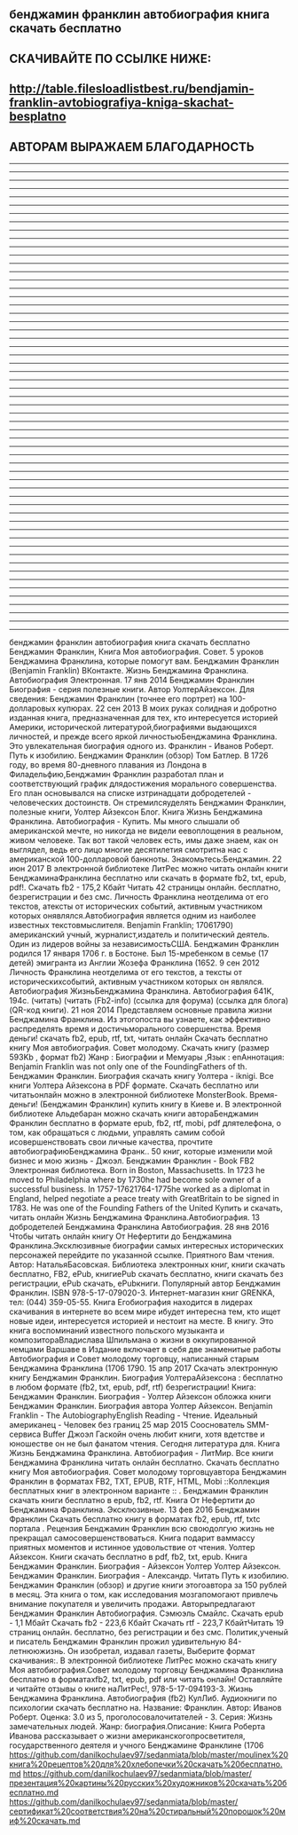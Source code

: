 бенджамин франклин автобиография книга скачать бесплатно
--------------------------------------------------
СКАЧИВАЙТЕ ПО ССЫЛКЕ НИЖЕ:
--------------------------------------------------
http://table.filesloadlistbest.ru/bendjamin-franklin-avtobiografiya-kniga-skachat-besplatno
--------------------------------------------------
АВТОРАМ ВЫРАЖАЕМ БЛАГОДАРНОСТЬ
--------------------------------------------------
--------------------------------------------------
--------------------------------------------------
--------------------------------------------------
--------------------------------------------------
--------------------------------------------------
--------------------------------------------------
--------------------------------------------------
--------------------------------------------------
--------------------------------------------------
--------------------------------------------------
--------------------------------------------------
--------------------------------------------------
--------------------------------------------------
--------------------------------------------------
--------------------------------------------------
--------------------------------------------------
--------------------------------------------------
--------------------------------------------------
--------------------------------------------------
--------------------------------------------------
--------------------------------------------------
--------------------------------------------------
--------------------------------------------------
--------------------------------------------------
--------------------------------------------------
--------------------------------------------------
--------------------------------------------------
--------------------------------------------------
--------------------------------------------------
--------------------------------------------------
--------------------------------------------------
--------------------------------------------------
--------------------------------------------------
--------------------------------------------------
--------------------------------------------------
--------------------------------------------------
--------------------------------------------------
--------------------------------------------------
--------------------------------------------------
--------------------------------------------------
--------------------------------------------------
--------------------------------------------------
--------------------------------------------------
--------------------------------------------------
--------------------------------------------------
--------------------------------------------------
--------------------------------------------------
--------------------------------------------------
--------------------------------------------------
--------------------------------------------------
--------------------------------------------------
--------------------------------------------------
--------------------------------------------------
--------------------------------------------------
--------------------------------------------------
--------------------------------------------------
--------------------------------------------------
бенджамин франклин автобиография книга скачать бесплатно Бенджамин Франклин, Книга Моя автобиография. Совет. 5 уроков Бенджамина Франклина, которые помогут вам. Бенджамин Франклин (Benjamin Franklin)  ВКонтакте. Жизнь Бенджамина Франклина. Автобиография  Электронная. 17 янв 2014  Бенджамин Франклин Биография - серия полезные книги. Автор УолтерАйзексон. Для сведения: Бенджамин Франклин (точнее его портрет) на 100-долларовых купюрах. 22 сен 2013  В моих руках солидная и добротно изданная книга, предназначенная для тех, кто интересуется историей Америки, исторической литературой,биографиями выдающихся личностей, и прежде всего яркой личностьюБенджамина Франклина. Это увлекательная биография одного из. Франклин - Иванов Роберт. Путь к изобилию. Бенджамин Франклин (обзор) Том Батлер. В 1726 году, во время 80-дневного плавания из Лондона в Филадельфию,Бенджамин Франклин разработал план и соответствующий график длядостижения морального совершенства. Его план основывался на списке изтринадцати добродетелей - человеческих достоинств. Он стремилсяуделять
Бенджамин Франклин, полезные книги, Уолтер Айзексон  Блог. Книга Жизнь Бенджамина Франклина. Автобиография - Купить. Мы много слышали об американской мечте, но никогда не видели еевоплощения в реальном, живом человеке. Так вот  такой человек есть, имы даже знаем, как он выглядел, ведь его лицо многие десятилетия смотритна нас с американской 100-долларовой банкноты. Знакомьтесь:Бенджамин. 22 июн 2017  В электронной библиотеке ЛитРес можно читать онлайн книги БенджаминаФранклина бесплатно или скачать в формате fb2, txt, epub, pdf!. Cкачать fb2 - 175,2 Кбайт Читать 42 страницы онлайн. бесплатно, безрегистрации и без смс. Личность Франклина неотделима от его текстов, атексты  от исторических событий, активным участником которых онявлялся.Автобиография является одним из наиболее известных текстовмыслителя. Benjamin Franklin; 17061790)  американский учный, журналист,издатель и политический деятель. Один из лидеров войны за независимостьСША. Бенджамин Франклин родился 17 января 1706 г. в Бостоне. Был 15-мребенком в семье (17 детей) эмигранта из Англии Жозефа Франклина (1652. 9 сен 2012  Личность Франклина неотделима от его текстов, а тексты от историческихсобытий, активным участником которых он являлся. Автобиография  ЖизньБенджамина Франклина. Автобиография 641K, 194с. (читать) (читать  (Fb2-info) (ссылка для форума) (ссылка для блога) (QR-код книги). 21 ноя 2014  Представляем основные правила жизни Бенджамина Франклина. Из этогопоста вы узнаете, как эффективно распределять время и достичьморального совершенства. Время  деньги! скачать fb2, epub, rtf, txt, читать онлайн
Скачать бесплатно книгу Моя автобиография. Совет молодому. Скачать книгу (размер 593Kb , формат fb2) Жанр : Биографии и Мемуары ,Язык : enАннотация: Benjamin Franklin was not only one of the FoundingFathers of th. Бенджамин Франклин. Биография скачать книгу Уолтера  - iknigi. Все книги Уолтера Айзексона в PDF формате. Скачать бесплатно или читатьонлайн можно в электронной библиотеке MonsterBook. Время-деньги! (Бенджамин Франклин) купить книгу в Киеве и. В электронной библиотеке Альдебаран можно скачать книги автораБенджамин Франклин бесплатно в формате epub, fb2, rtf, mobi, pdf длятелефона,  о том, как обращаться с людьми, управлять самим собой исовершенствовать свои личные качества, прочтите автобиографиюБенджамина Франк.. 50 книг, которые изменили мой бизнес и мою жизнь - Джоэл. Бенджамин Франклин - Book FB2 Электронная библиотека. Born in Boston, Massachusetts. In 1723 he moved to Philadelphia where by 1730he had become sole owner of a successful business. In 1757-17621764-1775he worked as a diplomat in England, helped negotiate a peace treaty with GreatBritain to be signed in 1783. He was one of the Founding Fathers of the United
Купить и скачать, читать онлайн Жизнь Бенджамина Франклина.Автобиография. 13 добродетелей Бенджамина Франклина  Автобиография. 28 янв 2016  Чтобы читать онлайн книгу  От Нефертити до Бенджамина Франклина.Эксклюзивные биографии самых интересных исторических персонажей перейдите по указанной ссылке. Приятного Вам чтения. Автор: НатальяБасовская. Библиотека электронных книг, книги скачать бесплатно, FB2, ePub, книгиePub скачать бесплатно, книги скачать без регистрации, ePub скачать, ePubкниги. Популярный автор Бенджамин Франклин. ISBN 978-5-17-079020-3. Интернет-магазин книг GRENKA, тел: (044) 359-05-55. Книга  Егобиография находится в лидерах скачивания в интернете во всем мире ибудет интересна тем, кто ищет новые идеи, интересуется историей и нестоит на месте. В книгу. Это книга воспоминаний известного польского музыканта и композитораВладислава Шпильмана о жизни в оккупированной немцами Варшаве в Издание включает в себя две знаменитые работы Автобиография и Совет молодому торговцу, написанный старым Бенджамина Франклина (1706  1790. 15 апр 2017  Скачать электронную книгу Бенджамин Франклин. Биография УолтераАйзексона : бесплатно в любом формате (fb2, txt, epub, pdf, rtf) безрегистрации!  Книга: Бенджамин Франклин. Биография - Уолтер Айзексон обложка книги Бенджамин Франклин. Биография автора Уолтер Айзексон. Benjamin Franklin - The AutobiographyEnglish Reading - Чтение. Идеальный американец - Человек без границ
25 мар 2015  Сооснователь SMM-сервиса Buffer Джоэл Гаскойн очень любит книги, хотя вдетстве и юношестве он не был фанатом чтения. Сегодня литература для. Книга Жизнь Бенджамина Франклина. Автобиография  - ЛитМир. Все книги Бенджамина Франклина читать онлайн бесплатно. Скачать бесплатно книгу Моя автобиография. Совет молодому торговцуавтора Бенджамин Франклин в форматах FB2, TXT, EPUB, RTF, HTML, Mobi ::Коллекция бесплатных книг в электронном варианте :: . Бенджамин Франклин  скачать книги бесплатно в epub, fb2, rtf. Книга От Нефертити до Бенджамина Франклина. Эксклюзивные. 13 фев 2016  Бенджамин Франклин  Скачать бесплатно книгу в форматах fb2, epub, rtf, txtс портала . Рецензия  Бенджамин Франклин всю своюдолгую жизнь не прекращал самосовершенствоваться.  Книга подарит ваммассу приятных моментов и истинное удовольствие от чтения. Уолтер Айзексон. Книги скачать бесплатно в pdf, fb2, txt, epub. Книга Бенджамин Франклин. Биография - Айзексон Уолтер
Уолтер Айзексон. Бенджамин Франклин. Биография - Александр. Читать Путь к изобилию. Бенджамин Франклин (обзор) и другие книги этогоавтора за 150 рублей в месяц.  Эта книга о том, как исследования мозгапомогают привлечь внимание покупателя и увеличить продажи. Авторыпредлагают  Бенджамин Франклин Автобиография. Сэмюэль Смайлс. Cкачать epub - 1,1 Мбайт Cкачать fb2 - 223,6 Кбайт Cкачать rtf - 223,7 КбайтЧитать 19 страниц онлайн. бесплатно, без регистрации и без смс. Политик,ученый и писатель Бенджамин Франклин прожил удивительную 84-летнююжизнь. Он изобретал, издавал газеты,  Выберите формат скачивания:. В электронной библиотеке ЛитРес можно скачать книгу Моя автобиография.Совет молодому торговцу Бенджамина Франклина бесплатно в форматахfb2, txt, epub, pdf или читать онлайн! Оставляйте и читайте отзывы о книге наЛитРес!, 978-5-17-094193-3. Жизнь Бенджамина Франклина. Автобиография (fb2)  КулЛиб. Аудиокниги по психологии скачать бесплатно на. Название: Франклин. Автор: Иванов Роберт. Оценка: 3.0 из 5, проголосовалочитателей - 3. Серия: Жизнь замечательных людей. Жанр: биография.Описание: Книга Роберта Иванова рассказывает о жизни американскогопросветителя, государственного деятеля и учного Бенджамине Франклине (1706
https://github.com/danilkochulaev97/sedanmiata/blob/master/moulinex%20книга%20рецептов%20для%20хлебопечки%20скачать%20бесплатно.md
https://github.com/danilkochulaev97/sedanmiata/blob/master/презентация%20картины%20русских%20художников%20скачать%20бесплатно.md
https://github.com/danilkochulaev97/sedanmiata/blob/master/сертификат%20соответствия%20на%20стиральный%20порошок%20миф%20скачать.md